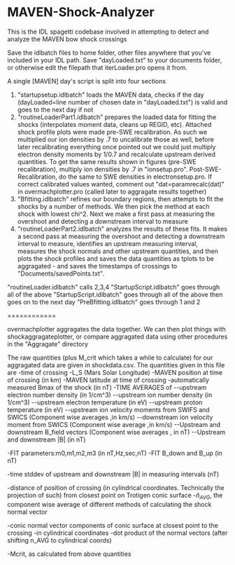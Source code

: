 # MAVEN-Shock-Analyzer
This is the IDL spagetti codebase involved in attempting to detect and analyze the MAVEN bow shock crossings

Save the idlbatch files to home folder, other files anywhere that you've included in your IDL path. Save "dayLoaded.txt" to your documents folder, or otherwise edit the filepath that iterLoader.pro opens it from.

A single [MAVEN] day's script is split into four sections

 1. "startupsetup.idlbatch" loads the MAVEN data, checks if the day (dayLoaded=line number of chosen date in "dayLoaded.txt") is valid and goes to the next day if not
 2. "routineLoaderPart1.idlbatch" prepares the loaded data for fitting the shocks (interpolates moment data, cleans up REGID, etc). Attached shock profile plots were made pre-SWE recalibration. As such we multiplied our ion densities by .7 to uncalibrate those as well, before later recalibrating everything once pointed out we could just multiply electron density moments by 1/0.7 and recalculate upstream derived quantities. To get the same results shown in figures (pre-SWE recalibration), multiply ion densities by .7 in "ionsetup.pro". Post-SWE-Recalibration, do the same to SWE densities in electronsetup.pro. If correct calibrated values wanted, comment out "dat=paramrecalc(dat)" in overmachplotter.pro (called later to aggragate results together)
 3. "Bfitting.idlbatch" refines our boundary regions, then attempts to fit the shocks by a number of methods. We then pick the method at each shock with lowest chi^2. Next we make a first pass at measuring the overshoot and detecting a downstream interval to measure
 4. "routineLoaderPart2.idlbatch" analyzes the results of these fits. It makes a second pass at measuring the overshoot and detecting a downstream interval to measure, identifies an upstream measuring interval, measures the shock normals and other upstream quantities, and then plots the shock profiles and saves the data quantities as tplots to be aggragated - and saves the timestamps of crossings to "Documents/savedPoints.txt".

"routineLoader.idlbatch" calls 2,3,4
"StartupScript.idlbatch" goes through all of the above
"StartupScript.idlbatch" goes through all of the above then goes on to the next day
"PreBfitting.idlbatch" goes through 1 and 2

============


overmachplotter aggragates the data together. We can then plot things with shockaggragateplotter, or compare aggragated data using other procedures in the "Aggragate" directory

The raw quantities (plus M_crit which takes a while to calculate) for our aggragated data are given in shockdata.csv. The quantities given in this file are
-time of crossing
-L_S (Mars Solar Longitude)
-MAVEN position at time of crossing (in km)
-MAVEN latitude at time of crossing
-automatically measured Bmax of the shock (in nT)
-TIME AVERAGES of
--upstream electron number density (in 1/cm^3)
--upstream ion number density (in 1/cm^3)
--upstream electron temperature (in eV)
--upstream proton temperature (in eV)
--upstream ion velocity moments from SWIFS and SWICS (Component wise averages ,in km/s)
--downstream ion velocity moment from SWICS (Component wise average ,in km/s)
--Upstream and downstream B_field vectors (Component wise averages , in nT)
--Upstream and downstream |B| (in nT)

-FIT parameters:m0,m1,m2,m3 (in nT,Hz,sec,nT)
-FIT B_down and B_up (in nT)

-time stddev of upstream and downstream |B| in measuring intervals (nT)

-distance of position of crossing (in cylindrical coordinates. Technically the projection of such) from closest point on Trotigen conic surface
-$\hat{n}_{AVG}$, the component wise average of different methods of calculating the shock normal vector

-conic normal vector components of conic surface at closest point to the crossing -in cylindrical coordinates 
-dot product of the normal vectors (after shifting n_AVG to cylindrical coords)

-Mcrit, as calculated from above quantities

